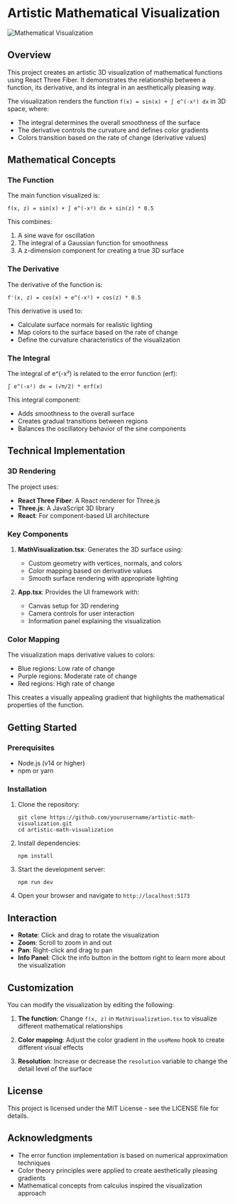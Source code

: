# Artistic Mathematical Visualization

![Mathematical Visualization](https://images.unsplash.com/photo-1635070041078-e363dbe005cb?ixlib=rb-4.0.3&ixid=M3wxMjA3fDB8MHxwaG90by1wYWdlfHx8fGVufDB8fHx8fA%3D%3D&auto=format&fit=crop&w=2000&q=80)

## Overview

This project creates an artistic 3D visualization of mathematical functions using React Three Fiber. It demonstrates the relationship between a function, its derivative, and its integral in an aesthetically pleasing way.

The visualization renders the function `f(x) = sin(x) + ∫ e^(-x²) dx` in 3D space, where:
- The integral determines the overall smoothness of the surface
- The derivative controls the curvature and defines color gradients
- Colors transition based on the rate of change (derivative values)

## Mathematical Concepts

### The Function

The main function visualized is:

```
f(x, z) = sin(x) + ∫ e^(-x²) dx + sin(z) * 0.5
```

This combines:
1. A sine wave for oscillation
2. The integral of a Gaussian function for smoothness
3. A z-dimension component for creating a true 3D surface

### The Derivative

The derivative of the function is:

```
f'(x, z) = cos(x) + e^(-x²) + cos(z) * 0.5
```

This derivative is used to:
- Calculate surface normals for realistic lighting
- Map colors to the surface based on the rate of change
- Define the curvature characteristics of the visualization

### The Integral

The integral of e^(-x²) is related to the error function (erf):

```
∫ e^(-x²) dx = (√π/2) * erf(x)
```

This integral component:
- Adds smoothness to the overall surface
- Creates gradual transitions between regions
- Balances the oscillatory behavior of the sine components

## Technical Implementation

### 3D Rendering

The project uses:
- **React Three Fiber**: A React renderer for Three.js
- **Three.js**: A JavaScript 3D library
- **React**: For component-based UI architecture

### Key Components

1. **MathVisualization.tsx**: Generates the 3D surface using:
   - Custom geometry with vertices, normals, and colors
   - Color mapping based on derivative values
   - Smooth surface rendering with appropriate lighting

2. **App.tsx**: Provides the UI framework with:
   - Canvas setup for 3D rendering
   - Camera controls for user interaction
   - Information panel explaining the visualization

### Color Mapping

The visualization maps derivative values to colors:
- Blue regions: Low rate of change
- Purple regions: Moderate rate of change
- Red regions: High rate of change

This creates a visually appealing gradient that highlights the mathematical properties of the function.

## Getting Started

### Prerequisites

- Node.js (v14 or higher)
- npm or yarn

### Installation

1. Clone the repository:
   ```
   git clone https://github.com/yourusername/artistic-math-visualization.git
   cd artistic-math-visualization
   ```

2. Install dependencies:
   ```
   npm install
   ```

3. Start the development server:
   ```
   npm run dev
   ```

4. Open your browser and navigate to `http://localhost:5173`

## Interaction

- **Rotate**: Click and drag to rotate the visualization
- **Zoom**: Scroll to zoom in and out
- **Pan**: Right-click and drag to pan
- **Info Panel**: Click the info button in the bottom right to learn more about the visualization

## Customization

You can modify the visualization by editing the following:

1. **The function**: Change `f(x, z)` in `MathVisualization.tsx` to visualize different mathematical relationships

2. **Color mapping**: Adjust the color gradient in the `useMemo` hook to create different visual effects

3. **Resolution**: Increase or decrease the `resolution` variable to change the detail level of the surface

## License

This project is licensed under the MIT License - see the LICENSE file for details.

## Acknowledgments

- The error function implementation is based on numerical approximation techniques
- Color theory principles were applied to create aesthetically pleasing gradients
- Mathematical concepts from calculus inspired the visualization approach